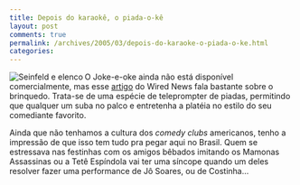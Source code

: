 ```yaml
---
title: Depois do karaokê, o piada-o-kê
layout: post
comments: true
permalink: /archives/2005/03/depois-do-karaoke-o-piada-o-ke.html
categories:
---
```

<img src="//chester.me/img/blig/seinfield.gif" border=0 align=left alt="Seinfeld e elenco">O Joke-e-oke ainda não está disponível comercialmente, mas esse <a href=http://www.wired.com/news/digiwood/0,1412,66964,00.html >artigo</a> do Wired News fala bastante sobre o brinquedo. Trata-se de uma espécie de teleprompter de piadas, permitindo que qualquer um suba no palco e entretenha a platéia no estilo do seu comediante favorito.

Ainda que não tenhamos a cultura dos *comedy clubs* americanos, tenho a impressão de que isso tem tudo pra pegar aqui no Brasil. Quem se estressava nas festinhas com os amigos bêbados imitando os Mamonas Assassinas ou a Tetê Espíndola vai ter uma síncope quando um deles resolver fazer uma performance de Jô Soares, ou de Costinha&#8230;
